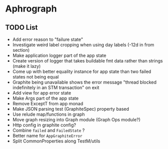 # Aphrograph

## TODO List

* Add error reason to "failure state"
* Investigate weird label cropping when using day labels (-12d in from section)
* Make application logger part of the app state
* Create version of logger that takes buildable fmt data rather than strings (make it lazy)
* Come up with better equality instance for app state than two failed states not being equal
* Graphite being unavailable shows the error message "thread blocked indefinitely in an STM transaction" on exit
* Add view for app error state 
* Make Args part of the app state
* Remove ExceptT from app monad
* Make JSON parsing test (GraphiteSpec) property based
* Use relude map/functions in graph
* Move graph resizing into Graph module (Graph Ops module?)
* Http config in graphite config?
* Combine `failed` and `FailedState` ?
* Better name for `AppGraphiteError` 
* Split CommonProperties along TestM/utils

